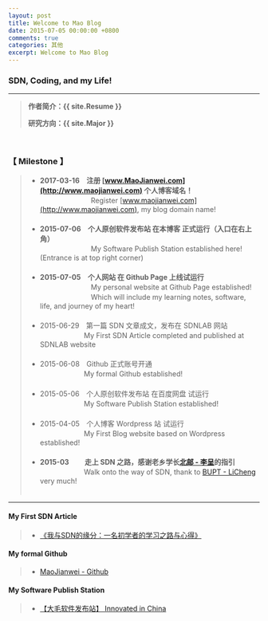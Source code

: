 ```yaml
---
layout: post
title: Welcome to Mao Blog
date: 2015-07-05 00:00:00 +0800
comments: true
categories: 其他
excerpt: Welcome to Mao Blog
---
```


### **SDN, Coding, and my Life!**

------

> **作者简介：{{ site.Resume }}**
> 
> **研究方向：{{ site.Major }}**

<br />

### 【 Milestone 】

> * **2017-03-16　注册 [www.MaoJianwei.com](http://www.maojianwei.com) 个人博客域名！**  <br />
　　 　　　　　Register [www.maojianwei.com](http://www.maojianwei.com), my blog domain name!  <br />
　
> * **2015-07-06　个人原创软件发布站 在本博客 正式运行（入口在右上角）**  <br />
　　 　　　　　My Software Publish Station established here! (Entrance is at top right corner)  <br />
　
> * **2015-07-05　个人网站 在 Github Page 上线试运行**  <br />
　　　 　　　　My personal website at Github Page established!  <br />
　　　 　　　　Which will include my learning notes, software, life, and journey of my heart!  <br />
　
> * 2015-06-29　第一篇 SDN 文章成文，发布在 SDNLAB 网站  <br />
　　　　 　　My First SDN Article completed and published at SDNLAB website  <br />
　
> * 2015-06-08　Github 正式账号开通  <br />
　　　　 　　My formal Github established!  <br />
　
> * 2015-05-06　个人原创软件发布站 在百度网盘 试运行  <br />
　　 　　　　My Software Publish Station established!  <br />
　
> * 2015-04-05　个人博客 Wordpress 站 试运行  <br />
　　　 　　　My First Blog website based on Wordpress established!  <br />
　
> * **2015-03　 　走上 SDN 之路，感谢老乡学长[北邮 - 李呈](http://www.muzixing.com/)的指引**   <br />
　　　　 　　Walk onto the way of SDN, thank to [BUPT - LiCheng](http://www.muzixing.com/) very much!  <br />
　

------

#### My First SDN Article
> * [《我与SDN的缘分：一名初学者的学习之路与心得》](http://www.sdnlab.com/12252.html)

#### My formal Github
> * [MaoJianwei - Github](https://github.com/MaoJianwei)

#### My Software Publish Station
> * [【大毛软件发布站】 Innovated in China](http://pan.baidu.com/s/1jGIMn8E)
